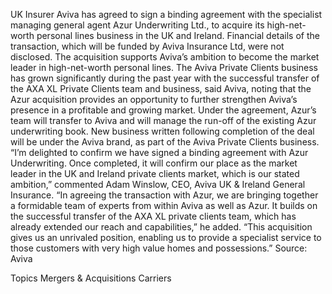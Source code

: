 UK Insurer Aviva has agreed to sign a binding agreement with the specialist managing general agent Azur Underwriting Ltd., to acquire its high-net-worth personal lines business in the UK and Ireland.
Financial details of the transaction, which will be funded by Aviva Insurance Ltd, were not disclosed.
The acquisition supports Aviva’s ambition to become the market leader in high-net-worth personal lines. The Aviva Private Clients business has grown significantly during the past year with the successful transfer of the AXA XL Private Clients team and business, said Aviva, noting that the Azur acquisition provides an opportunity to further strengthen Aviva’s presence in a profitable and growing market.
Under the agreement, Azur’s team will transfer to Aviva and will manage the run-off of the existing Azur underwriting book. New business written following completion of the deal will be under the Aviva brand, as part of the Aviva Private Clients business.
“I’m delighted to confirm we have signed a binding agreement with Azur Underwriting. Once completed, it will confirm our place as the market leader in the UK and Ireland private clients market, which is our stated ambition,” commented Adam Winslow, CEO, Aviva UK & Ireland General Insurance.
“In agreeing the transaction with Azur, we are bringing together a formidable team of experts from within Aviva as well as Azur. It builds on the successful transfer of the AXA XL private clients team, which has already extended our reach and capabilities,” he added. “This acquisition gives us an unrivaled position, enabling us to provide a specialist service to those customers with very high value homes and possessions.”
Source: Aviva

Topics
Mergers & Acquisitions
Carriers
